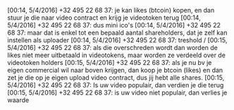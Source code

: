 [00:14, 5/4/2016] +32 495 22 68 37: je kan likes (btcoin) kopen, en dan stuur je die naar video contract en krijg je videotoken terug
[00:14, 5/4/2016] +32 495 22 68 37: dus mini ico's
[00:14, 5/4/2016] +32 495 22 68 37: maar dat is enkel tot een bepaald aantal shareholders, dat je zelf kan  instellen als uploader
[00:14, 5/4/2016] +32 495 22 68 37: treshold /
[00:15, 5/4/2016] +32 495 22 68 37: als die overschreden wordt dan worden de likes niet meer uitbetaald in videotokens, maar worden ze verdeeld over de videotoken holders
[00:15, 5/4/2016] +32 495 22 68 37: als je nu bv je eigen commercial wil naar boven krijgen, dan koop je btcoin (likes) en dan zet je die op je eigen upload video contract, dus jij hebt alle shares.
[00:15, 5/4/2016] +32 495 22 68 37: Is uw video populair, dan verdien je die terug
[00:15, 5/4/2016] +32 495 22 68 37: is uw video niet populair, dan verlies je waarde